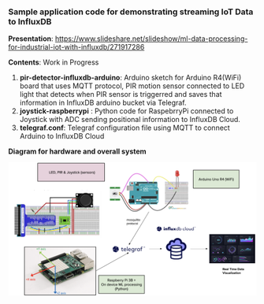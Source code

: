 

### Sample application code for demonstrating streaming IoT Data to InfluxDB

**Presentation**: https://www.slideshare.net/slideshow/ml-data-processing-for-industrial-iot-with-influxdb/271917286

**Contents**: Work in Progress

1. **pir-detector-influxdb-arduino**: Arduino sketch for Arduino R4(WiFi) board that uses MQTT protocol, PIR motion sensor connected to LED light that detects when PIR sensor is triggerred and saves that information in InfluxDB arduino bucket via Telegraf.
2. **joystick-raspberrypi** : Python code for RaspebrryPi connected to Joystick with ADC sending positional information to InfluxDB Cloud.
3. **telegraf.conf**: Telegraf configuration file using MQTT to connect Arduino to InfluxDB Cloud

**Diagram for hardware and overall system**

![Diagram for system](https://github.com/InfluxCommunity/IoT-Sensor-Demo/blob/main/diagram.png)
